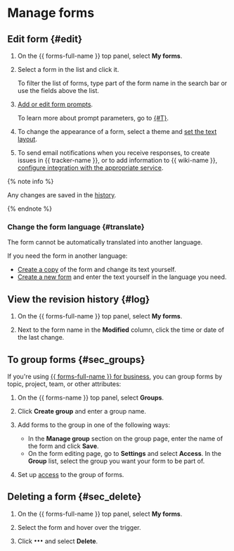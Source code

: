 # Manage forms

## Edit form {#edit}

1. On the {{ forms-full-name }} top panel, select **My forms**.

1. Select a form in the list and click it.

   To filter the list of forms, type part of the form name in the search bar or use the fields above the list.

1. [Add or edit form prompts](add-questions.md).

   To learn more about prompt parameters, go to [{#T}](blocks-ref/blocks-reference.md).

1. To change the appearance of a form, select a theme and [set the text layout](appearance.md).

1. To send email notifications when you receive responses, to create issues in {{ tracker-name }}, or to add information to {{ wiki-name }}, [configure integration with the appropriate service](notifications.md).

{% note info %}

Any changes are saved in the [history](#log).

{% endnote %}


### Change the form language {#translate}

The form cannot be automatically translated into another language.

If you need the form in another language:
* [Create a copy](new-form.md#sec_copy_form) of the form and change its text yourself.
* [Create a new form](new-form.md#create-form) and enter the text yourself in the language you need.


## View the revision history {#log}

1. On the {{ forms-full-name }} top panel, select **My forms**.

1. Next to the form name in the **Modified** column, click the time or date of the last change.

## To group forms {#sec_groups}
If you're using [{{ forms-full-name }} for business](forms-for-org.md), you can group forms by topic, project, team, or other attributes:

1. On the {{ forms-name }} top panel, select **Groups**.

1. Click **Create group** and enter a group name.

1. Add forms to the group in one of the following ways:
   * In the **Manage group** section on the group page, enter the name of the form and click **Save**.
   * On the form editing page, go to **Settings** and select **Access**. In the **Group** list, select the group you want your form to be part of.

1. Set up [access](access.md#access_groups) to the group of forms.


## Deleting a form {#sec_delete}

1. On the {{ forms-full-name }} top panel, select **My forms**.

1. Select the form and hover over the trigger.

1. Click ![](../_assets/forms/context-menu.png) and select **Delete**.